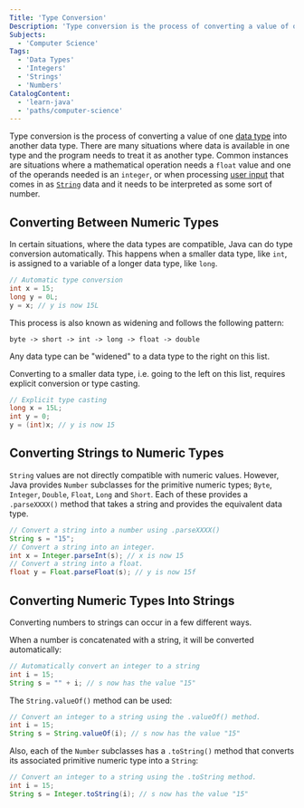 ```yaml
---
Title: 'Type Conversion'
Description: 'Type conversion is the process of converting a value of one data type into another data type.'
Subjects:
  - 'Computer Science'
Tags:
  - 'Data Types'
  - 'Integers'
  - 'Strings'
  - 'Numbers'
CatalogContent:
  - 'learn-java'
  - 'paths/computer-science'
---
```


Type conversion is the process of converting a value of one [data type](https://www.codecademy.com/resources/docs/java/data-types) into another data type. There are many situations where data is available in one type and the program needs to treat it as another type. Common instances are situations where a mathematical operation needs a `float` value and one of the operands needed is an `integer`, or when processing [user input](https://www.codecademy.com/resources/docs/java/user-input) that comes in as [`String`](https://www.codecademy.com/resources/docs/java/strings) data and it needs to be interpreted as some sort of number.

## Converting Between Numeric Types

In certain situations, where the data types are compatible, Java can do type conversion automatically. This happens when a smaller data type, like `int`, is assigned to a variable of a longer data type, like `long`.

```java
// Automatic type conversion
int x = 15;
long y = 0L;
y = x; // y is now 15L
```

This process is also known as widening and follows the following pattern:

```pseudo
byte -> short -> int -> long -> float -> double
```

Any data type can be "widened" to a data type to the right on this list.

Converting to a smaller data type, i.e. going to the left on this list, requires explicit conversion or type casting.

```java
// Explicit type casting
long x = 15L;
int y = 0;
y = (int)x; // y is now 15
```

## Converting Strings to Numeric Types

`String` values are not directly compatible with numeric values. However, Java provides `Number` subclasses for the primitive numeric types; `Byte`, `Integer`, `Double`, `Float`, `Long` and `Short`. Each of these provides a `.parseXXXX()` method that takes a string and provides the equivalent data type.

```java
// Convert a string into a number using .parseXXXX()
String s = "15";
// Convert a string into an integer.
int x = Integer.parseInt(s); // x is now 15
// Convert a string into a float.
float y = Float.parseFloat(s); // y is now 15f
```

## Converting Numeric Types Into Strings

Converting numbers to strings can occur in a few different ways.

When a number is concatenated with a string, it will be converted automatically:

```java
// Automatically convert an integer to a string
int i = 15;
String s = "" + i; // s now has the value "15"
```

The `String.valueOf()` method can be used:

```java
// Convert an integer to a string using the .valueOf() method.
int i = 15;
String s = String.valueOf(i); // s now has the value "15"
```

Also, each of the `Number` subclasses has a `.toString()` method that converts its associated primitive numeric type into a `String`:

```java
// Convert an integer to a string using the .toString method.
int i = 15;
String s = Integer.toString(i); // s now has the value "15"
```
